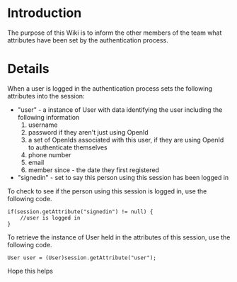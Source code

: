 # Introduction #

The purpose of this Wiki is to inform the other members of the team what attributes have been set by the authentication process.


# Details #

When a user is logged in the authentication process sets the following attributes into the session:

  * "user" - a instance of User with data identifying the user including the following information
    1. username
    1. password if they aren't just using OpenId
    1. a set of OpenIds associated with this user, if they are using OpenId to authenticate themselves
    1. phone number
    1. email
    1. member since - the date they first registered
  * "signedin" - set to say this person using this session has been logged in

To check to see if the person using this session is logged in, use the following code.
```
if(session.getAttribute("signedin") != null) {
    //user is logged in
}
```

To retrieve the instance of User held in the attributes of this session, use the following code.
```
User user = (User)session.getAttribute("user");
```

Hope this helps